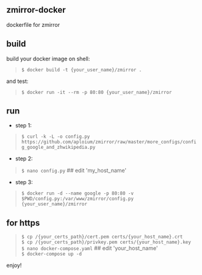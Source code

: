 ## zmirror-docker 
dockerfile for zmirror 

## build

build your docker image on shell:  
> ```$ docker build -t {your_user_name}/zmirror . ```

and test:
> ```$ docker run -it --rm -p 80:80 {your_user_name}/zmirror ```

## run

* step 1:  
> ```$ curl -k -L -o config.py https://github.com/aploium/zmirror/raw/master/more_configs/config_google_and_zhwikipedia.py ```
* step 2:  
> ```$ nano config.py```  \#\# edit 'my_host_name'
* step 3:  
> ```$ docker run -d --name google -p 80:80 -v $PWD/config.py:/var/www/zmirror/config.py {your_user_name}/zmirror ```

## for https
> ```$ cp /{your_certs_path}/cert.pem certs/{your_host_name}.crt```  
> ```$ cp /{your_certs_path}/privkey.pem certs/{your_host_name}.key```  
> ```$ nano docker-compose.yaml```  \#\# edit 'your_host_name'  
> ```$ docker-compose up -d ```

enjoy!
